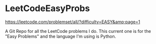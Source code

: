 # LeetCodeEasyProbs
https://leetcode.com/problemset/all/?difficulty=EASY&amp;page=1

A Git Repo for all the LeetCode problems I do. This current one is for the "Easy Problems" and the language I'm using is Python.
